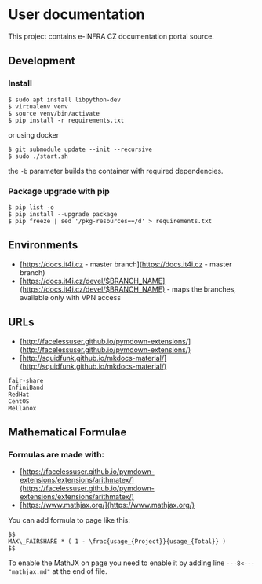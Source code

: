 # User documentation

This project contains e-INFRA CZ documentation portal source.

## Development

### Install

```console
$ sudo apt install libpython-dev
$ virtualenv venv
$ source venv/bin/activate
$ pip install -r requirements.txt
```

or using docker

```console
$ git submodule update --init --recursive
$ sudo ./start.sh
```

the `-b` parameter builds the container with required dependencies.

### Package upgrade with pip

```console
$ pip list -o
$ pip install --upgrade package
$ pip freeze | sed '/pkg-resources==/d' > requirements.txt
```

## Environments

* [https://docs.it4i.cz - master branch](https://docs.it4i.cz - master branch)
* [https://docs.it4i.cz/devel/$BRANCH_NAME](https://docs.it4i.cz/devel/$BRANCH_NAME) - maps the branches, available only with VPN access

## URLs

* [http://facelessuser.github.io/pymdown-extensions/](http://facelessuser.github.io/pymdown-extensions/)
* [http://squidfunk.github.io/mkdocs-material/](http://squidfunk.github.io/mkdocs-material/)

```
fair-share
InfiniBand
RedHat
CentOS
Mellanox
```

## Mathematical Formulae

### Formulas are made with:

* [https://facelessuser.github.io/pymdown-extensions/extensions/arithmatex/](https://facelessuser.github.io/pymdown-extensions/extensions/arithmatex/)
* [https://www.mathjax.org/](https://www.mathjax.org/)

You can add formula to page like this:

```
$$
MAX\_FAIRSHARE * ( 1 - \frac{usage_{Project}}{usage_{Total}} )
$$
```

To enable the MathJX on page you need to enable it by adding line ```---8<--- "mathjax.md"``` at the end of file.
